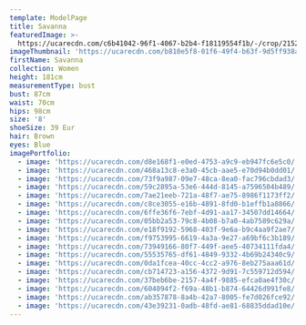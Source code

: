 ```yaml
---
template: ModelPage
title: Savanna
featuredImage: >-
  https://ucarecdn.com/c6b41042-96f1-4067-b2b4-f18119554f1b/-/crop/2152x1229/95,0/-/preview/
imageThumbnail: 'https://ucarecdn.com/b810e5f8-01f6-49f4-b63f-9d5ff938a80d/'
firstName: Savanna
collection: Women
height: 181cm
measurementType: bust
bust: 87cm
waist: 70cm
hips: 98cm
size: '8'
shoeSize: 39 Eur
hair: Brown
eyes: Blue
imagePortfolio:
  - image: 'https://ucarecdn.com/d8e168f1-e0ed-4753-a9c9-eb947fc6e5c0/'
  - image: 'https://ucarecdn.com/468a13c8-e3a0-45cb-aae5-e70d94b0dd01/'
  - image: 'https://ucarecdn.com/73f9a987-09e7-48ca-8ea0-fac796cbdad3/'
  - image: 'https://ucarecdn.com/59c2895a-53e6-444d-8145-a7596504b489/'
  - image: 'https://ucarecdn.com/7ae21eeb-721a-48f7-ae75-8986f1173ff2/'
  - image: 'https://ucarecdn.com/c8ce3055-e16b-4891-8fd0-b1effb1a8866/'
  - image: 'https://ucarecdn.com/6ffe36f6-7ebf-4d91-aa17-34507dd14664/'
  - image: 'https://ucarecdn.com/05bb2a53-79c8-4b08-b7a0-4ab7589c629a/'
  - image: 'https://ucarecdn.com/e18f9192-5968-403f-9e6a-b9c4aa9f2ae7/'
  - image: 'https://ucarecdn.com/f9753995-6619-4a3a-9e27-a69bf6c3b189/'
  - image: 'https://ucarecdn.com/73949166-80f7-449f-aee5-40734111fda4/'
  - image: 'https://ucarecdn.com/55535765-df61-4849-9332-4b69b24340c9/'
  - image: 'https://ucarecdn.com/0da1fcea-40cc-4cc2-a976-8eb275aaa61d/'
  - image: 'https://ucarecdn.com/cb714723-a156-4372-9d91-7c559712d594/'
  - image: 'https://ucarecdn.com/37beb6be-2157-4a4f-9885-efca0ae4f30c/'
  - image: 'https://ucarecdn.com/604094f2-f69a-48b1-b874-64426d991fe8/'
  - image: 'https://ucarecdn.com/ab357878-8a4b-42a7-8005-fe7d026fce92/'
  - image: 'https://ucarecdn.com/43e39231-0adb-48fd-ae81-68835ddad10e/'
---
```


